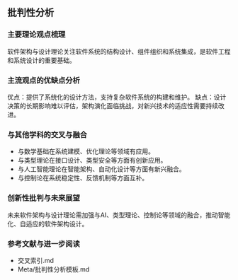 ## 批判性分析

### 主要理论观点梳理
软件架构与设计理论关注软件系统的结构设计、组件组织和系统集成，是软件工程和系统设计的重要基础。

### 主流观点的优缺点分析
优点：提供了系统化的设计方法，支持复杂软件系统的构建和维护。
缺点：设计决策的长期影响难以评估，架构演化面临挑战，对新兴技术的适应性需要持续改进。

### 与其他学科的交叉与融合
- 与数学基础在系统建模、优化理论等领域有应用。
- 与类型理论在接口设计、类型安全等方面有创新应用。
- 与人工智能理论在智能架构、自动化设计等方面有新兴融合。
- 与控制论在系统稳定性、反馈机制等方面互补。

### 创新性批判与未来展望
未来软件架构与设计理论需加强与AI、类型理论、控制论等领域的融合，推动智能化、自适应的软件架构设计。

### 参考文献与进一步阅读
- 交叉索引.md
- Meta/批判性分析模板.md 